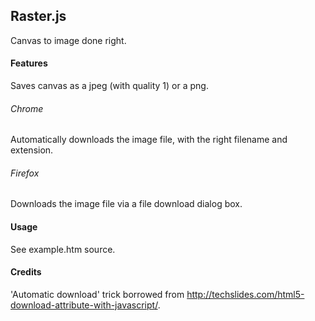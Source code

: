 ## Raster.js

Canvas to image done right.


#### Features

Saves canvas as a jpeg (with quality 1) or a png.

###### Chrome

Automatically downloads the image file, with the right filename and extension.

###### Firefox

Downloads the image file via a file download dialog box.


#### Usage

See example.htm source.


#### Credits

'Automatic download' trick borrowed from http://techslides.com/html5-download-attribute-with-javascript/.
